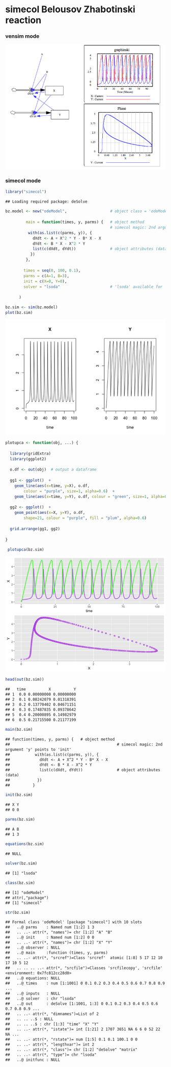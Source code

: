 simecol Belousov Zhabotinski reaction
================

### vensim mode 
 

![alt text](BZ-vensim/BZ-Reaction.png "optional title")


### simecol mode 

``` r
library("simecol")
```

    ## Loading required package: deSolve

``` r
bz.model <- new("odeModel",                   # object class = 'odeModel'
                
         main = function(times, y, parms) {   # object method
                                              # simecol magic: 2nd argument 'y' points to 'init'
          with(as.list(c(parms, y)), {        
            dXdt <- A + X^2 * Y - B* X - X
            dYdt <- B * X - X^2 * Y
            list(c(dXdt, dYdt))               # object attributes (data) 
           })
         },
         
        times = seq(0, 100, 0.1),
        parms = c(A=1, B=3),
        init = c(X=0, Y=0),
        solver = "lsoda"                      # 'lsoda' available for 'odemodel' class
        
      )
```

``` r
bz.sim <- sim(bz.model)
plot(bz.sim)
```

![](BZ_files/figure-markdown_github/unnamed-chunk-2-1.png)

``` r
plotupca <- function(obj, ...) {
  
  library(gridExtra)
  library(ggplot2)
  
  o.df <- out(obj)  # output a dataframe
  
  gg1 <- ggplot()  +
    geom_line(aes(x=time, y=X), o.df,  
        colour = "purple", size=1, alpha=0.6)  +
    geom_line(aes(x=time, y=Y), o.df, colour = "green", size=1, alpha=0.8)
  
  gg2 <- ggplot()  +
    geom_point(aes(x=X, y=Y), o.df,  
        shape=21, colour = "purple", fill = "plum", alpha=0.6) 
  
  grid.arrange(gg1, gg2)

}
```

``` r
 plotupca(bz.sim)
```

![](BZ_files/figure-markdown_github/unnamed-chunk-4-1.png)

``` r
head(out(bz.sim))
```

    ##   time          X          Y
    ## 1  0.0 0.00000000 0.00000000
    ## 2  0.1 0.08242079 0.01318391
    ## 3  0.2 0.13770402 0.04671151
    ## 4  0.3 0.17487835 0.09378642
    ## 5  0.4 0.20000895 0.14982979
    ## 6  0.5 0.21715500 0.21177199

``` r
main(bz.sim)
```

    ## function(times, y, parms) {   # object method
    ##                                               # simecol magic: 2nd argument 'y' points to 'init'
    ##           with(as.list(c(parms, y)), {        
    ##             dXdt <- A + X^2 * Y - B* X - X
    ##             dYdt <- B * X - X^2 * Y
    ##             list(c(dXdt, dYdt))               # object attributes (data) 
    ##            })
    ##          }

``` r
init(bz.sim)
```

    ## X Y 
    ## 0 0

``` r
parms(bz.sim)
```

    ## A B 
    ## 1 3

``` r
equations(bz.sim)
```

    ## NULL

``` r
solver(bz.sim)
```

    ## [1] "lsoda"

``` r
class(bz.sim)
```

    ## [1] "odeModel"
    ## attr(,"package")
    ## [1] "simecol"

``` r
str(bz.sim)
```

    ## Formal class 'odeModel' [package "simecol"] with 10 slots
    ##   ..@ parms    : Named num [1:2] 1 3
    ##   .. ..- attr(*, "names")= chr [1:2] "A" "B"
    ##   ..@ init     : Named num [1:2] 0 0
    ##   .. ..- attr(*, "names")= chr [1:2] "X" "Y"
    ##   ..@ observer : NULL
    ##   ..@ main     :function (times, y, parms)  
    ##   .. ..- attr(*, "srcref")=Class 'srcref'  atomic [1:8] 5 17 12 10 17 10 5 12
    ##   .. .. .. ..- attr(*, "srcfile")=Classes 'srcfilecopy', 'srcfile' <environment: 0x7fc812cc28d0> 
    ##   ..@ equations: NULL
    ##   ..@ times    : num [1:1001] 0 0.1 0.2 0.3 0.4 0.5 0.6 0.7 0.8 0.9 ...
    ##   ..@ inputs   : NULL
    ##   ..@ solver   : chr "lsoda"
    ##   ..@ out      : deSolve [1:1001, 1:3] 0 0.1 0.2 0.3 0.4 0.5 0.6 0.7 0.8 0.9 ...
    ##   .. ..- attr(*, "dimnames")=List of 2
    ##   .. .. ..$ : NULL
    ##   .. .. ..$ : chr [1:3] "time" "X" "Y"
    ##   .. ..- attr(*, "istate")= int [1:21] 2 1707 3651 NA 6 6 0 52 22 NA ...
    ##   .. ..- attr(*, "rstate")= num [1:5] 0.1 0.1 100.1 0 0
    ##   .. ..- attr(*, "lengthvar")= int 2
    ##   .. ..- attr(*, "class")= chr [1:2] "deSolve" "matrix"
    ##   .. ..- attr(*, "type")= chr "lsoda"
    ##   ..@ initfunc : NULL
